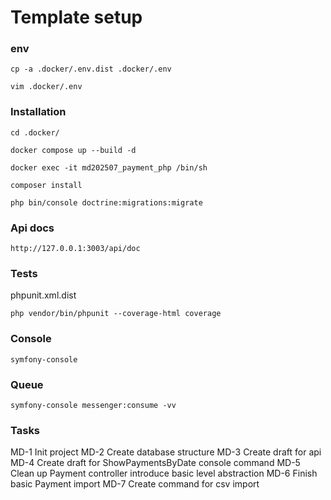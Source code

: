 # Template setup

### env
```
cp -a .docker/.env.dist .docker/.env
```
```
vim .docker/.env
```

### Installation
```
cd .docker/
```
```
docker compose up --build -d
```
```
docker exec -it md202507_payment_php /bin/sh
```
```
composer install
```
```
php bin/console doctrine:migrations:migrate
```

### Api docs
```
http://127.0.0.1:3003/api/doc
```

### Tests
phpunit.xml.dist
```
php vendor/bin/phpunit --coverage-html coverage
```

### Console
```
symfony-console
```

### Queue
```
symfony-console messenger:consume -vv
```

### Tasks

MD-1 Init project
MD-2 Create database structure
MD-3 Create draft for api
MD-4 Create draft for ShowPaymentsByDate console command
MD-5 Clean up Payment controller introduce basic level abstraction
MD-6 Finish basic Payment import 
MD-7 Create command for csv import


